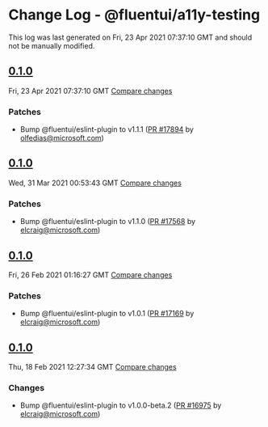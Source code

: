 # Change Log - @fluentui/a11y-testing

This log was last generated on Fri, 23 Apr 2021 07:37:10 GMT and should not be manually modified.

<!-- Start content -->

## [0.1.0](https://github.com/microsoft/fluentui/tree/@fluentui/a11y-testing_v0.1.0)

Fri, 23 Apr 2021 07:37:10 GMT 
[Compare changes](https://github.com/microsoft/fluentui/compare/@fluentui/a11y-testing_v0.1.0..@fluentui/a11y-testing_v0.1.0)

### Patches

- Bump @fluentui/eslint-plugin to v1.1.1 ([PR #17894](https://github.com/microsoft/fluentui/pull/17894) by olfedias@microsoft.com)

## [0.1.0](https://github.com/microsoft/fluentui/tree/@fluentui/a11y-testing_v0.1.0)

Wed, 31 Mar 2021 00:53:43 GMT 
[Compare changes](https://github.com/microsoft/fluentui/compare/@fluentui/a11y-testing_v0.1.0..@fluentui/a11y-testing_v0.1.0)

### Patches

- Bump @fluentui/eslint-plugin to v1.1.0 ([PR #17568](https://github.com/microsoft/fluentui/pull/17568) by elcraig@microsoft.com)

## [0.1.0](https://github.com/microsoft/fluentui/tree/@fluentui/a11y-testing_v0.1.0)

Fri, 26 Feb 2021 01:16:27 GMT 
[Compare changes](https://github.com/microsoft/fluentui/compare/@fluentui/a11y-testing_v0.1.0..@fluentui/a11y-testing_v0.1.0)

### Patches

- Bump @fluentui/eslint-plugin to v1.0.1 ([PR #17169](https://github.com/microsoft/fluentui/pull/17169) by elcraig@microsoft.com)

## [0.1.0](https://github.com/microsoft/fluentui/tree/@fluentui/a11y-testing_v0.1.0)

Thu, 18 Feb 2021 12:27:34 GMT 
[Compare changes](https://github.com/microsoft/fluentui/compare/@fluentui/a11y-testing_v0.1.0..@fluentui/a11y-testing_v0.1.0)

### Changes

- Bump @fluentui/eslint-plugin to v1.0.0-beta.2 ([PR #16975](https://github.com/microsoft/fluentui/pull/16975) by elcraig@microsoft.com)
